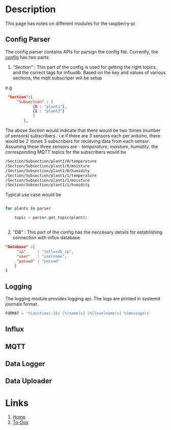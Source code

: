 # Description

This page has notes on different modules for the raspberry-pi

## Config Parser
The config parser contains APIs for parsign the config file. Currently, the [config](index.md#config) has two parts:

1. *"Section"* : This part of the config is used for getting the right topics,
   and the correct tags for influxdb. Based on the key and values of various sections, the mqtt subscriper will be setup

e.g
```json 
 "Section":{
	 "Subsection" : [
			{0 : "plant1"},
			{1 : "plant2"}
			]
		},
```

The above *Section* would indicate that there would be two \times (number of sensors) subscribers . i.e if
there are 3 sensors each per arduino, there would be 2 \times 3 subscribers for recieving data from each sensor. 
Assuming these three sensors are - *temperature*, *moisture*, *humidity*, the corresponding MQTT topics for the subscribers would be

```sh
/Section/Subsection/plant1/0/temperature
/Section/Subsection/plant1/0/moisture
/Section/Subsection/plant1/0/humidity
/Section/Subsection/plant1/1/temperature
/Section/Subsection/plant1/1/moisture
/Section/Subsection/plant1/1/humidity
```
Typical use case would be 
```python

for plants in parser

	topic = parser.get_topic(plant):
	
```

2. *"DB"* : This part of the config has the neccesary details for establishing connection with influx database

```json
"Database" :{
	 "ip"     : "influxdb_ip",
	 "user"   : "username",
	 "passwd" : "passwd"
	}
}
```

## Logging

The logging module provides logging api. The logs are printed in systemd journals format.

```python
FORMAT = '%(asctime)-15s [%(name)s] [%(levelname)s] %(message)s'
```
## Influx

## MQTT

## Data Logger

## Data Uploader

# Links
1. [Home](index.md)
2. [To-Dos](todos.md)

